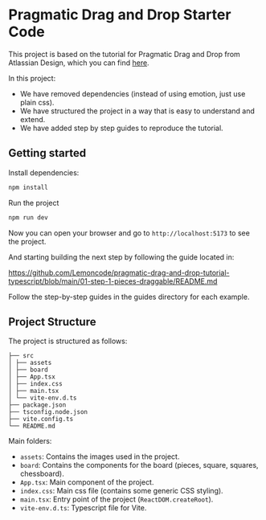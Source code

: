 # Pragmatic Drag and Drop Starter Code

This project is based on the tutorial for Pragmatic Drag and Drop from Atlassian Design, which you can find [here](https://atlassian.design/components/pragmatic-drag-and-drop/tutorial).

In this project:

- We have removed dependencies (instead of using emotion, just use plain css).
- We have structured the project in a way that is easy to understand and extend.
- We have added step by step guides to reproduce the tutorial.

## Getting started

Install dependencies:

```bash
npm install
```

Run the project

```bash
npm run dev
```

Now you can open your browser and go to `http://localhost:5173` to see the project.

And starting building the next step by following the guide located in:

https://github.com/Lemoncode/pragmatic-drag-and-drop-tutorial-typescript/blob/main/01-step-1-pieces-draggable/README.md

Follow the step-by-step guides in the guides directory for each example.

## Project Structure

The project is structured as follows:

```
├── src
│ ├── assets
│ ├── board
│ ├── App.tsx
│ ├── index.css
│ ├── main.tsx
│ └── vite-env.d.ts
├── package.json
├── tsconfig.node.json
├── vite.config.ts
└── README.md
```

Main folders:

- `assets`: Contains the images used in the project.
- `board`: Contains the components for the board (pieces, square, squares, chessboard).
- `App.tsx`: Main component of the project.
- `index.css`: Main css file (contains some generic CSS styling).
- `main.tsx`: Entry point of the project (`ReactDOM.createRoot`).
- `vite-env.d.ts`: Typescript file for Vite.
